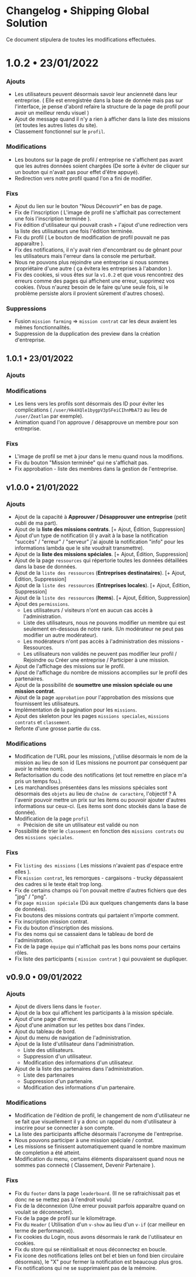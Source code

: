 # **Changelog** • Shipping Global Solution

Ce document stipulera de toutes les modifications effectuées.

# 1.0.2 • 23/01/2022

### **Ajouts**

- Les utilisateurs peuvent désormais savoir leur ancienneté dans leur entreprise. ( Elle est enregistrée dans la base de donnée mais pas sur l'interface, je pense d'abord refaire la structure de la page de profil pour avoir un meilleur rendu visuel )
- Ajout de message quand il n'y a rien à afficher dans la liste des missions (et toutes les autres listes du site).
- Classement fonctionnel sur le `profil`.

### **Modifications**

- Les boutons sur la page de profil / entreprise ne s'affichent pas avant que les autres données soient chargées (De sorte à éviter de cliquer sur un bouton qui n'avait pas pour effet d'être appuyé).
- Redirection vers notre profil quand l'on a fini de modifier.

### **Fixs**

- Ajout du lien sur le bouton "Nous Découvrir" en bas de page.
- Fix de l'inscription ( L'image de profil ne s'affichait pas correctement une fois l'inscription terminée ).
- Fix édition d'utilisateur qui pouvait crash + l'ajout d'une redirection vers la liste des utilisateurs une fois l'édition terminée.
- Fix du profil ( Le bouton de modification de profil pouvait ne pas apparaître ).
- Fix des notifications, il n'y avait rien d'encombrant ou de gênant pour les utilisateurs mais l'erreur dans la console me perturbait.
- Nous ne pouvons plus rejoindre une entreprise si nous sommes propriétaire d'une autre ( ça évitera les entreprises à l'abandon ).
- Fix des cookies, si vous êtes sur la `v1.0.2` et que vous rencontrez des erreurs comme des pages qui affichent une erreur, supprimez vos cookies. (Vous n'aurez besoin de le faire qu'une seule fois, si le problème persiste alors il provient sûrement d'autres choses).

### **Suppressions**

- Fusion `mission farming` => `mission contrat` car les deux avaient les mêmes fonctionnalités.
- Suppression de la dupplication des preview dans la création d'entreprise.

## 1.0.1 • 23/01/2022

### **Ajouts**

### **Modifications**

- Les liens vers les profils sont désormais des ID pour éviter les complications ( `/user/Hk4XQle1bygpV3pSFeiCIhnMbA73` au lieu de `/user/Zeatlan` par exemple).
- Animation quand l'on approuve / désapprouve un membre pour son entreprise.

### **Fixs**

- L'image de profil se met à jour dans le menu quand nous la modifions.
- Fix du bouton "Mission terminée" qui ne s'affichait pas.
- Fix approbation - liste des membres dans la gestion de l'entreprise.

## v1.0.0 • 21/01/2022

### **Ajouts**

- Ajout de la capacité à **Approuver / Désapprouver une entreprise** (petit oubli de ma part).
- Ajout de la **liste des missions contrats**. [+ Ajout, Édition, Suppression]
- Ajout d'un type de notification (il y avait à la base la notification "succès" / "erreur" / "serveur" j'ai ajouté la notification "info" pour les informations lambda que le site voudrait transmettre).
- Ajout de la **liste des missions spéciales**. [+ Ajout, Édition, Suppression]
- Ajout de la page `ressources` qui répertorie toutes les données détaillées dans la base de données.
- Ajout de la `liste des ressources` (**Entreprises destinataires**). [+ Ajout, Édition, Suppression]
- Ajout de la `liste des ressources` (**Entreprises locales**). [+ Ajout, Édition, Suppression]
- Ajout de la `liste des ressources` (**Items**). [+ Ajout, Édition, Suppression]
- Ajout des `permissions`.
  - Les utilisateurs / visiteurs n'ont en aucun cas accès à l'administration.
  - Liste des utilisateurs, nous ne pouvons modifier un membre qui est seulement en-dessous de notre rank. (Un modérateur ne peut pas modifier un autre modérateur).
  - Les modérateurs n'ont pas accès à l'administration des missions - Ressources.
  - Les utilisateurs non validés ne peuvent pas modifier leur profil / Rejoindre ou Créer une entreprise / Participer à une mission.
- Ajout de l'affichage des missions sur le profil.
- Ajout de l'affichage du nombre de missions accomplies sur le profil des partenaires.
- Ajout de la possibilité de **soumettre une mission spéciale ou une mission contrat**.
- Ajout de la page `approbation` pour l'approbation des missions que fournissent les utilisateurs.
- Implémentation de la pagination pour les `missions`.
- Ajout des skeleton pour les pages `missions speciales`, `missions contrats` et `classement`.
- Refonte d'une grosse partie du css.

### **Modifications**

- Modification de l'URL pour les missions, j'utilise désormais le nom de la mission au lieu de son id (Les missions ne pourront par conséquent par avoir le même nom).
- Refactorisation du code des notifications (et tout remettre en place m'a pris un temps fou.).
- Les marchandises présentées dans les missions spéciales sont désormais des `objets` au lieu de `chaîne de caractère`, l'objectif ? A l'avenir pouvoir mettre un prix sur les items ou pouvoir ajouter d'autres informations sur ceux-ci. (Les items sont donc stockés dans la base de donnée).
- Modification de la page `profil`
  - Précision de site un utilisateur est validé ou non
- Possibilité de trier le `classement` en fonction des `missions contrats` ou des `missions spéciales`.

### **Fixs**

- Fix `listing des missions` ( Les missions n'avaient pas d'espace entre elles ).
- Fix `mission contrat`, les remorques - cargaisons - trucky dépassaient des cadres si le texte était trop long.
- Fix de certains champs où l'on pouvait mettre d'autres fichiers que des "jpg" / "png".
- Fix `page mission spéciale` (Dû aux quelques changements dans la base de données).
- Fix boutons des missions contrats qui partaient n'importe comment.
- Fix inscription mission contrat.
- Fix du bouton d'inscription des missions.
- Fix des noms qui se cassaient dans le tableau de bord de l'administration.
- Fix de la page `équipe` qui n'affichait pas les bons noms pour certains rôles.
- Fix liste des participants ( `mission contrat` ) qui pouvaient se dupliquer.

## v0.9.0 • 09/01/2022

### **Ajouts**

- Ajout de divers liens dans le `footer`.
- Ajout de la box qui affichent les participants à la mission spéciale.
- Ajout d'une page d'erreur.
- Ajout d'une animation sur les petites box dans l'index.
- Ajout du tableau de bord.
- Ajout du menu de navigation de l'administration.
- Ajout de la liste d'utilisateur dans l'administration.
  - Liste des utilisateurs.
  - Suppression d'un utilisateur.
  - Modification des informations d'un utilisateur.
- Ajout de la liste des partenaires dans l'administration.
  - Liste des partenaires
  - Suppression d'un partenaire.
  - Modification des informations d'un partenaire.

### **Modifications**

- Modification de l'édition de profil, le changement de nom d'utilisateur ne se fait que visuellement il y a donc un rappel du nom d'utilisateur à inscrire pour se connecter à son compte.
- La liste des participants affiche désormais l'acronyme de l'entreprise.
- Nous pouvons participer à une mission spéciale / contrat.
- Les missions se finissent automatiquement quand le nombre maximum de completion a été atteint.
- Modification du menu, certains éléments disparaissent quand nous ne sommes pas connecté ( Classement, Devenir Partenaire ).

### **Fixs**

- Fix du `footer` dans la page `leaderboard`. (Il ne se rafraichissait pas et donc ne se mettez pas à l'endroit voulu)
- Fix de la déconnexion (Une erreur pouvait parfois apparaître quand on voulait se déconnecter).
- Fix de la page de profil sur le kilométrage.
- Fix du `Header` ( Utilisation d'un `v-show` au lieu d'un `v-if` (car meilleur en terme de performance)).
- Fix cookies du Login, nous avons désormais le rank de l'utilisateur en cookies.
- Fix du store qui se réinitialisait et nous déconnectez en boucle.
- Fix icone des notifications (elles ont bel et bien un fond bien circulaire désormais), le "X" pour fermer la notification est beaucoup plus gros.
- Fix notifications qui ne se supprimaient pas de la mémoire.

